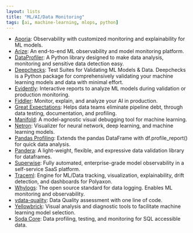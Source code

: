 ```yaml
---
layout: lists
title: "ML/AI/Data Monitoring"
tags: [ai, machine-learning, mlops, python]
---
```


 * [Aporia](https://www.aporia.com/): Observability with customized monitoring and explainability for ML models.
 * [Arize](https://github.com/Arize-ai/client_python): An end-to-end ML observability and model monitoring platform.
 * [DataProfiler](https://github.com/capitalone/DataProfiler): A Python library designed to make data analysis, monitoring and sensitive data detection easy.
 * [Deepchecks](https://github.com/deepchecks/deepchecks): Test Suites for Validating ML Models & Data. Deepchecks is a Python package for comprehensively validating your machine learning models and data with minimal effort.
 * [Evidently](https://github.com/evidentlyai/evidently): Interactive reports to analyze ML models during validation or production monitoring.
 * [Fiddler](https://www.fiddler.ai/): Monitor, explain, and analyze your AI in production.
 * [Great Expectations](https://github.com/great-expectations/great_expectations): Helps data teams eliminate pipeline debt, through data testing, documentation, and profiling.
 * [Manifold](https://github.com/uber/manifold): A model-agnostic visual debugging tool for machine learning.
 * [Netron](https://github.com/lutzroeder/netron): Visualizer for neural network, deep learning, and machine learning models.
 * [Pandas Profiling](https://github.com/pandas-profiling/pandas-profiling): Extends the pandas DataFrame with df.profile_report() for quick data analysis.
 * [Pandera](https://github.com/pandera-dev/pandera): A light-weight, flexible, and expressive data validation library for dataframes.
 * [Superwise](https://www.superwise.ai): Fully automated, enterprise-grade model observability in a self-service SaaS platform.
 * [Traceml](https://github.com/polyaxon/traceml):  Engine for ML/Data tracking, visualization, explainability, drift detection, and dashboards for Polyaxon.
 * [Whylogs](https://github.com/whylabs/whylogs): The open source standard for data logging. Enables ML monitoring and observability.
 * [ydata-quality](https://github.com/ydataai/ydata-quality): Data Quality assessment with one line of code.
 * [Yellowbrick](https://github.com/DistrictDataLabs/yellowbrick): Visual analysis and diagnostic tools to facilitate machine learning model selection.
 * [Soda Core](https://github.com/sodadata/soda-core): Data profiling, testing, and monitoring for SQL accessible data.
